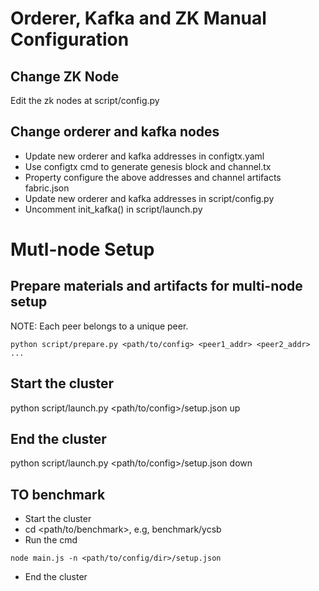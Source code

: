 # Orderer, Kafka and ZK Manual Configuration
##  Change ZK Node
Edit the zk nodes at script/config.py

## Change orderer and kafka nodes
* Update new orderer and kafka addresses in configtx.yaml
* Use configtx cmd to generate genesis block and channel.tx
* Property configure the above addresses and channel artifacts fabric.json
* Update new orderer and kafka addresses in script/config.py
* Uncomment init_kafka() in script/launch.py

# Mutl-node Setup
## Prepare materials and artifacts for multi-node setup
NOTE: Each peer belongs to a unique peer. 
```
python script/prepare.py <path/to/config> <peer1_addr> <peer2_addr> ...
```

## Start the cluster
python script/launch.py <path/to/config>/setup.json up

## End the cluster
python script/launch.py <path/to/config>/setup.json down

## TO benchmark
* Start the cluster <Prepare first if not prepared>
* cd <path/to/benchmark>, e.g, benchmark/ycsb
* Run the cmd
```
node main.js -n <path/to/config/dir>/setup.json
```
* End the cluster




